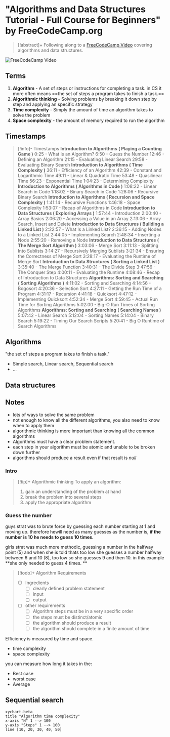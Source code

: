# "Algorithms and Data Structures Tutorial - Full Course for Beginners" by FreeCodeCamp.org

>[!abstract]+
>Following along to a [FreeCodeCamp Video](https://youtu.be/8hly31xKli0?si=ylhdKgudyq-YgUM-) covering algorithms and data structures.

![FreeCodeCamp Video](https://youtu.be/8hly31xKli0?si=ylhdKgudyq-YgUM-)

## Terms
1. **Algorithm** - A set of steps or instructions for completing a task. in CS it more often means ==the set of steps a program takes to finish a task.== 
2. **Algorithmic thinking** - Solving problems by breaking it down step by step and applying an specific strategy
3. **Time complexity** - Simply the amount of time an algorithm takes to solve the problem
4. **Space complexity** - the amount of memory required to run the algorithm

## Timestamps
>[!info]- Timestamps
>**Introduction to Algorithms**
**( Playing a Counting Game )**
0:25 - What Is an Algorithm?
6:50 - Guess the Number
12:46 - Defining an Algorithm
21:15 - Evaluating Linear Search
29:58 - Evaluating Binary Search
**Introduction to Algorithms
( Time Complexity )**
36:11 - Efficiency of an Algorithm
42:39 - Constant and Logarithmic Time
49:11 - Linear & Quadratic Time
53:48 - Quasilinear Time
56:23 - Exponential Time
1:04:23 - Determining Complexity
**Introduction to Algorithms
( Algorithms in Code )**
1:08:22 - Linear Search in Code
1:18:02 - Binary Search in Code
1:28:06 - Recursive Binary Search
**Introduction to Algorithms
( Recursion and Space Complexity )**
1:41:14 - Recursive Functions
1:46:18 - Space Complexity
1:53:07 - Recap of Algorithms in Code
**Introduction to Data Structures
( Exploring Arrays )**
1:57:44 - Introduction
2:00:40 - Array Basics
2:06:20 - Accessing a Value in an Array
2:13:06 - Array Search, Insert and Delete
**Introduction to Data Structures
( Building a Linked List )**
2:22:57 - What Is a Linked List?
2:36:15 - Adding Nodes to a Linked List
2:44:05 - Implementing Search
2:48:34 - Inserting a Node
2:55:20 - Removing a Node
**Introduction to Data Structures**
**( The Merge Sort Algorithm )**
3:03:06 - Merge Sort
3:11:13 - Splitting Into Sublists
3:14:27 - Recursively Merging Sublists
3:21:34 - Ensuring the Correctness of Merge Sort
3:28:17 - Evaluating the Runtime of Merge Sort
**Introduction to Data Structures**
**( Sorting a Linked List )**
3:35:40 - The Merge Function
3:40:31 - The Divide Step
3:47:56 - The Conquer Step
4:00:11 - Evaluating the Runtime
4:08:46 - Recap of Introduction to Data Structures
**Algorithms: Sorting and Searching**
**( Sorting Algorithms )**
4:11:02 - Sorting and Searching
4:14:56 - Bogosort
4:20:36 - Selection Sort
4:27:11 - Getting the Run Time of a Program
4:31:17 - Recursion
4:41:18 - Quicksort
4:47:12 - Implementing Quicksort
4:52:34 - Merge Sort
4:59:45 - Actual Run Time for Sorting Algorithms
5:02:00 - Big-O Run Times of Sorting Algorithms
**Algorithms: Sorting and Searching**
**( Searching Names )**
5:07:42 - Linear Search
5:12:04 - Sorting Names
5:14:04 - Binary Search
5:19:22 - Timing Our Search Scripts
5:20:41 - Big O Runtime of Search Algorithms

## Algorithms
 "the set of steps a program takes to finish a task."

- Simple search, Linear search, Sequential search
- ...
## Data structures


## Notes
- lots of ways to solve the same problem
- not enough to know all the different algorithms, you also need to know when to apply them
- algorithmic thinking is more important than knowing all the common algorithms
- Algorithms must have a clear problem statement.
- each step in your algorithm must be atomic and unable to be broken down further
- algorithms should produce a result even if that result is *null*

### Intro
>[!tip]+ Algorithmic thinking
>To apply an algorithm:
>1. gain an understanding of the problem at hand
>2. break the problem into several steps
>3. apply the appropriate algorithm

### Guess the number
guys strat was to brute force by guessing each number starting at 1 and moving up.
therefore hewill need as many guesses as the number is, **if the number is 10 he needs to guess 10 times.**

girls strat was much more methodic, guessing a number in the halfway point (5) and when she is told thats too low she guesses a number halfway between 6 and 10 (8), too low so she guesses 9 and then 10. in this example **she only needed to guess 4 times. **

>[!todo]+ Algorithm Requirements
>- [ ] Ingredients
>	- [ ] clearly defined problem statement
>	- [ ] input
>	- [ ] output
>- [ ] other requirements
>	- [ ] Algorithm steps must be in a very specific order
>	- [ ] the steps must be distinct/atomic
>	- [ ] the algorithm should produce a result
>	- [ ] the algorithm should complete in a finite amount of time

 
Efficiency is measured by time and space.
- time complexity
- space complexity

you can measure how long it takes in the:
- Best case
- worst case
- Average


## Sequential search

```mermaid
xychart-beta
title "Algorithm time complexity"
x-axis "N" 1 --> 100
y-axis "Steps" 1 --> 100
line [10, 20, 30, 40, 50]
```
